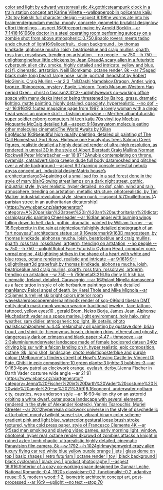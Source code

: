 [color and light by edward weston](https://www.ebank.nz/aiartgenerator?category=color%20and%20light%20by%20edward%20weston)[realistic,4k,gothic](https://www.ebank.nz/aiartgenerator?category=realistic%2C4k%2Cgothic)[steampunk clock in a train station concept art Karine Villette --wallpaper](https://www.ebank.nz/aiartgenerator?category=steampunk%20clock%20in%20a%20train%20station%20concept%20art%20Karine%20Villette%20--wallpaper)[goblin policeman kaiju 70s toy Bakshi full character design --aspect 9:19](https://www.ebank.nz/aiartgenerator?category=goblin%20policeman%20kaiju%2070s%20toy%20Bakshi%20full%20character%20design%20--aspect%209%3A19)[the worms ate into his brain](https://www.ebank.nz/aiartgenerator?category=the%20worms%20ate%20into%20his%20brain)[render](https://www.ebank.nz/aiartgenerator?category=render)[gundam mecha, moody, concrete, geometric brutalist design](https://www.ebank.nz/aiartgenerator?category=gundam%20mecha%2C%20moody%2C%20concrete%2C%20geometric%20brutalist%20design)[low effort thinglings --aspect 16:9](https://www.ebank.nz/aiartgenerator?category=low%20effort%20thinglings%20--aspect%2016%3A9)[freeport maine by Arnold Böcklin --ar 7:14](https://www.ebank.nz/aiartgenerator?category=freeport%20maine%20by%20Arnold%20B%C3%B6cklin%20--ar%207%3A14)[16:16](https://www.ebank.nz/aiartgenerator?category=16%3A16)[1960s doctor in a steel operating room performing autopsy on a zombie shot from above atmospheric](https://www.ebank.nz/aiartgenerator?category=1960s%20doctor%20in%20a%20steel%20operating%20room%20performing%20autopsy%20on%20a%20zombie%20shot%20from%20above%20atmospheric)[::0.75](https://www.ebank.nz/aiartgenerator?category=%3A%3A0.75)[0.8](https://www.ebank.nz/aiartgenerator?category=0.8)[paolo roversi meets tadao ando church of light](https://www.ebank.nz/aiartgenerator?category=paolo%20roversi%20meets%20tadao%20ando%20church%20of%20light)[16:9](https://www.ebank.nz/aiartgenerator?category=16%3A9)[sliced ​​fruit，clean background，by thomas kindkade, alphonse mucha, loish, beatriceblue and craig mullins, sparth, ross tran, rossdraws, trending on artstation, --no people --w 750 --h 750 --uplight](https://www.ebank.nz/aiartgenerator?category=sliced%20%E2%80%8B%E2%80%8Bfruit%EF%BC%8Cclean%20background%EF%BC%8Cby%20thomas%20kindkade%2C%20alphonse%20mucha%2C%20loish%2C%20beatriceblue%20and%20craig%20mullins%2C%20sparth%2C%20ross%20tran%2C%20rossdraws%2C%20trending%20on%20artstation%2C%20--no%20people%20--w%20750%20--h%20750%20--uplight)[engine](https://www.ebank.nz/aiartgenerator?category=engine)[four little chickens,by Jean Giraud](https://www.ebank.nz/aiartgenerator?category=four%20little%20chickens%2Cby%20Jean%20Giraud)[A scary alien in a futuristic cyberpunk alien city, smoke, highly detailed and intricate, yellow and blue, sci fi, cinematic, artstation, Neill Blomkamp, octane render, 8k --ar 7:5](https://www.ebank.nz/aiartgenerator?category=A%20scary%20alien%20in%20a%20futuristic%20cyberpunk%20alien%20city%2C%20smoke%2C%20highly%20detailed%20and%20intricate%2C%20yellow%20and%20blue%2C%20sci%20fi%2C%20cinematic%2C%20artstation%2C%20Neill%20Blomkamp%2C%20octane%20render%2C%208k%20--ar%207%3A5)[aged black male, long beard, large nose, smile, portrait, headshot by Robert McGinnis, Craig Mullins --ar 2:3](https://www.ebank.nz/aiartgenerator?category=aged%20black%20male%2C%20long%20beard%2C%20large%20nose%2C%20smile%2C%20portrait%2C%20headshot%20by%20Robert%20McGinnis%2C%20Craig%20Mullins%20--ar%202%3A3)[「all:Dashi Namdakov,Dragon, Antler, wing, bronze, Rhinoceros, mystery, Eagle, Unicorn ,Tomb,Museum,Western Han period,Oxen」](https://www.ebank.nz/aiartgenerator?category=%E3%80%8Call%3ADashi%20Namdakov%2CDragon%2C%20Antler%2C%20wing%2C%20bronze%2C%20Rhinoceros%2C%20mystery%2C%20Eagle%2C%20Unicorn%20%2CTomb%2CMuseum%2CWestern%20Han%20period%2COxen%E3%80%8D)[christ o fascism](https://www.ebank.nz/aiartgenerator?category=christ%20o%20fascism)[2:3](https://www.ebank.nz/aiartgenerator?category=2%3A3)[2:3](https://www.ebank.nz/aiartgenerator?category=2%3A3)[--uplight](https://www.ebank.nz/aiartgenerator?category=--uplight)[wework co-working office space with many desks interior being threatened by Balrog, grass, dramatic lighting, matte painting, highly detailed, cgsociety, hyperrealistic, --no dof, --ar 16:9](https://www.ebank.nz/aiartgenerator?category=wework%20co-working%20office%20space%20with%20many%20desks%20interior%20being%20threatened%20by%20Balrog%2C%20grass%2C%20dramatic%20lighting%2C%20matte%20painting%2C%20highly%20detailed%2C%20cgsociety%2C%20hyperrealistic%2C%20--no%20dof%2C%20--ar%2016%3A9)[16:9](https://www.ebank.nz/aiartgenerator?category=16%3A9)[2:1](https://www.ebank.nz/aiartgenerator?category=2%3A1)[cute](https://www.ebank.nz/aiartgenerator?category=cute)[a magazine page from 1967, a lovely woman with a dingo head wears an orange skirt : : fashion magazine : : Merther album](https://www.ebank.nz/aiartgenerator?category=a%20magazine%20page%20from%201967%2C%20a%20lovely%20woman%20with%20a%20dingo%20head%20wears%20an%20orange%20skirt%20%3A%20%3A%20fashion%20magazine%20%3A%20%3A%20Merther%20album)[futuristic super soldier cyborg computers hi tech kaiju 70s vinyl toy Moebius Mcquarrie McCaig detailed full --aspect 9:18](https://www.ebank.nz/aiartgenerator?category=futuristic%20super%20soldier%20cyborg%20computers%20hi%20tech%20kaiju%2070s%20vinyl%20toy%20Moebius%20Mcquarrie%20McCaig%20detailed%20full%20--aspect%209%3A18)[away](https://www.ebank.nz/aiartgenerator?category=away)[atom molecule eating other molecules cinematic](https://www.ebank.nz/aiartgenerator?category=atom%20molecule%20eating%20other%20molecules%20cinematic)[The World Awaits by Kilian Eng](https://www.ebank.nz/aiartgenerator?category=The%20World%20Awaits%20by%20Kilian%20Eng)[Mucha,](https://www.ebank.nz/aiartgenerator?category=Mucha%2C)[16:9](https://www.ebank.nz/aiartgenerator?category=16%3A9)[beautiful high quality painting, detailed oil painting of The Call Homestead, Fort Ross, Highway one Eucalyptus trees  Salmon Creek figures, realistic detailed a highly detailed render of ultra-high resolution, as rendered in unreal 3D in the style of Albert Bierstadt Craig Mullins Norman Rockwell Peter Mohrbacher  --ar 16:8](https://www.ebank.nz/aiartgenerator?category=beautiful%20high%20quality%20painting%2C%20detailed%20oil%20painting%20of%20The%20Call%20Homestead%2C%20Fort%20Ross%2C%20Highway%20one%20Eucalyptus%20trees%20%20Salmon%20Creek%20figures%2C%20realistic%20detailed%20a%20highly%20detailed%20render%20of%20ultra-high%20resolution%2C%20as%20rendered%20in%20unreal%203D%20in%20the%20style%20of%20Albert%20Bierstadt%20Craig%20Mullins%20Norman%20Rockwell%20Peter%20Mohrbacher%20%20--ar%2016%3A8)[7:12](https://www.ebank.nz/aiartgenerator?category=7%3A12)[Anubis contemplating on throne, pyramids, cats](https://www.ebank.nz/aiartgenerator?category=Anubis%20contemplating%20on%20throne%2C%20pyramids%2C%20cats)[advertising](https://www.ebank.nz/aiartgenerator?category=advertising)[a creepy dude full body datamoshed and glitched over a white background --aspect 9:17](https://www.ebank.nz/aiartgenerator?category=a%20creepy%20dude%20full%20body%20datamoshed%20and%20glitched%20over%20a%20white%20background%20--aspect%209%3A17)[gaming console celestial nebula abyss concept art, industrial design](https://www.ebank.nz/aiartgenerator?category=gaming%20console%20celestial%20nebula%20abyss%20concept%20art%2C%20industrial%20design)[Matrix house’s architecture](https://www.ebank.nz/aiartgenerator?category=Matrix%20house%E2%80%99s%20architecture)[large](https://www.ebank.nz/aiartgenerator?category=large)[3:4](https://www.ebank.nz/aiartgenerator?category=3%3A4)[painting of a small sad fox in a sad forest done in the style of mary blair](https://www.ebank.nz/aiartgenerator?category=painting%20of%20a%20small%20sad%20fox%20in%20a%20sad%20forest%20done%20in%20the%20style%20of%20mary%20blair)[Glowing street lamps on a dark night street, gothic, industrial style, hyper realistic, hyper detailed, no dof, calm, wind and rain , atmosphere, trending on artstation, metallic structure, photorealistic, by Tim Walker, industrial revolution style, steam punk, —aspect 5:7](https://www.ebank.nz/aiartgenerator?category=Glowing%20street%20lamps%20on%20a%20dark%20night%20street%2C%20gothic%2C%20industrial%20style%2C%20hyper%20realistic%2C%20hyper%20detailed%2C%20no%20dof%2C%20calm%2C%20wind%20and%20rain%20%2C%20atmosphere%2C%20trending%20on%20artstation%2C%20metallic%20structure%2C%20photorealistic%2C%20by%20Tim%20Walker%2C%20industrial%20revolution%20style%2C%20steam%20punk%2C%20%E2%80%94aspect%205%3A7)[Druillet](https://www.ebank.nz/aiartgenerator?category=Druillet)[horns.](https://www.ebank.nz/aiartgenerator?category=horns.)[A parisian street in an authoritarian dictatorship](https://www.ebank.nz/aiartgenerator?category=A%20parisian%20street%20in%20an%20authoritarian%20dictatorship)[acrylic painting Cheerleader --ar 16:8](https://www.ebank.nz/aiartgenerator?category=acrylic%20painting%20Cheerleader%20--ar%2016%3A8)[an angel with burning wings falling down to hell, dark, gothic, dramatic, painted by William Turner, --ar 16:9](https://www.ebank.nz/aiartgenerator?category=an%20angel%20with%20burning%20wings%20falling%20down%20to%20hell%2C%20dark%2C%20gothic%2C%20dramatic%2C%20painted%20by%20William%20Turner%2C%20--ar%2016%3A9)[cybercity in the rain at night](https://www.ebank.nz/aiartgenerator?category=cybercity%20in%20the%20rain%20at%20night)[colourful](https://www.ebank.nz/aiartgenerator?category=colourful)[highly detailed photograph of an "art nouveau" architecture statue :ar 9:16](https://www.ebank.nz/aiartgenerator?category=highly%20detailed%20photograph%20of%20an%20%22art%20nouveau%22%20architecture%20statue%20%3Aar%209%3A16)[watermark](https://www.ebank.nz/aiartgenerator?category=watermark)[9:16](https://www.ebank.nz/aiartgenerator?category=9%3A16)[3D mangosteen ,by thomas kindkade, alphonse mucha, loish, beatriceblue and craig mullins, sparth, ross tran, rossdraws, artgerm, trending on artstation, --no people --w 750 --h 750 --uplight](https://www.ebank.nz/aiartgenerator?category=3D%20mangosteen%20%2Cby%20thomas%20kindkade%2C%20alphonse%20mucha%2C%20loish%2C%20beatriceblue%20and%20craig%20mullins%2C%20sparth%2C%20ross%20tran%2C%20rossdraws%2C%20artgerm%2C%20trending%20on%20artstation%2C%20--no%20people%20--w%20750%20--h%20750%20--uplight)[Robot Face Futuristic Cyborg Head, computer core, unreal engine, 4k](https://www.ebank.nz/aiartgenerator?category=Robot%20Face%20Futuristic%20Cyborg%20Head%2C%20computer%20core%2C%20unreal%20engine%2C%204k)[Lightning strikes in the shape of a heart with white and blue roses, octane rendered, realistic and intricate --ar 9:16](https://www.ebank.nz/aiartgenerator?category=Lightning%20strikes%20in%20the%20shape%20of%20a%20heart%20with%20white%20and%20blue%20roses%2C%20octane%20rendered%2C%20realistic%20and%20intricate%20--ar%209%3A16)[16:9](https://www.ebank.nz/aiartgenerator?category=16%3A9)[--uplight](https://www.ebank.nz/aiartgenerator?category=--uplight)[lineart](https://www.ebank.nz/aiartgenerator?category=lineart)[3d grapefruit,by thomas kindkade, alphonse mucha, loish, beatriceblue and craig mullins, sparth, ross tran, rossdraws, artgerm, trending on artstation --w 750 --h 750](https://www.ebank.nz/aiartgenerator?category=3d%20grapefruit%2Cby%20thomas%20kindkade%2C%20alphonse%20mucha%2C%20loish%2C%20beatriceblue%20and%20craig%20mullins%2C%20sparth%2C%20ross%20tran%2C%20rossdraws%2C%20artgerm%2C%20trending%20on%20artstation%20--w%20750%20--h%20750)[metal](https://www.ebank.nz/aiartgenerator?category=metal)[3:2](https://www.ebank.nz/aiartgenerator?category=3%3A2)[16.9](https://www.ebank.nz/aiartgenerator?category=16.9)[a dimly lit Irish bar, cinematic, Ireland, detailed, Caravaggio, —ar 16:9](https://www.ebank.nz/aiartgenerator?category=a%20dimly%20lit%20Irish%20bar%2C%20cinematic%2C%20Ireland%2C%20detailed%2C%20Caravaggio%2C%20%E2%80%94ar%2016%3A9)[plant Nigella damascena as a face tattoo in style of old herbarium paintings on ultra detailed man](https://www.ebank.nz/aiartgenerator?category=plant%20Nigella%20damascena%20as%20a%20face%20tattoo%20in%20style%20of%20old%20herbarium%20paintings%20on%20ultra%20detailed%20man)[Nancy Pelosi angel of death, by Karel Thole and Mike Mignola --ar 2:3](https://www.ebank.nz/aiartgenerator?category=Nancy%20Pelosi%20angel%20of%20death%2C%20by%20Karel%20Thole%20and%20Mike%20Mignola%20--ar%202%3A3)[james turrell jet ski bright colors interior room waves](https://www.ebank.nz/aiartgenerator?category=james%20turrell%20jet%20ski%20bright%20colors%20interior%20room%20waves)[kalerdoscope](https://www.ebank.nz/aiartgenerator?category=kalerdoscope)[render](https://www.ebank.nz/aiartgenerator?category=render)[painting](https://www.ebank.nz/aiartgenerator?category=painting)[4k render of scp-096](https://www.ebank.nz/aiartgenerator?category=4k%20render%20of%20scp-096)[old tibetan DMT entity death mask monk woman wearing traditional jewelry , face tattoos, tattooed, yellow eyes:10 , gerald Brom, Nekro Borja, James Jean, Alphonse Mucha](https://www.ebank.nz/aiartgenerator?category=old%20tibetan%20DMT%20entity%20death%20mask%20monk%20woman%20wearing%20traditional%20jewelry%20%2C%20face%20tattoos%2C%20tattooed%2C%20yellow%20eyes%3A10%20%2C%20gerald%20Brom%2C%20Nekro%20Borja%2C%20James%20Jean%2C%20Alphonse%20Mucha)[darth vader as a space marine, light environment, holy halo, rainy weather, sam didier, atmopsheric top light, 8k details, photo realistic](https://www.ebank.nz/aiartgenerator?category=darth%20vader%20as%20a%20space%20marine%2C%20light%20environment%2C%20holy%20halo%2C%20rainy%20weather%2C%20sam%20didier%2C%20atmopsheric%20top%20light%2C%208k%20details%2C%20photo%20realistic)[schizophrenia::4.45 melancholy oil painting by gustave dore, brian froud, and shinji ito, hieronymus bosch, dripping drips, ethereal and ghostly, dangerously dark on crimson and black paper::4.47 - thmooove --ar 2:3](https://www.ebank.nz/aiartgenerator?category=schizophrenia%3A%3A4.45%20melancholy%20oil%20painting%20by%20gustave%20dore%2C%20brian%20froud%2C%20and%20shinji%20ito%2C%20hieronymus%20bosch%2C%20dripping%20drips%2C%20ethereal%20and%20ghostly%2C%20dangerously%20dark%20on%20crimson%20and%20black%20paper%3A%3A4.47%20-%20thmooove%20--ar%202%3A3)[aluminium](https://www.ebank.nz/aiartgenerator?category=aluminium)[underwater landscape made of female bodies](https://www.ebank.nz/aiartgenerator?category=underwater%20landscape%20made%20of%20female%20bodies)[red datsun 240z driving big sur with a falcon landing on it, hyper realistic, epic composition, octane, 8k, long shot, landscape, photo realistic](https://www.ebank.nz/aiartgenerator?category=red%20datsun%20240z%20driving%20big%20sur%20with%20a%20falcon%20landing%20on%20it%2C%20hyper%20realistic%2C%20epic%20composition%2C%20octane%2C%208k%2C%20long%20shot%2C%20landscape%2C%20photo%20realistic)[poster](https://www.ebank.nz/aiartgenerator?category=poster)[blue and purple colour [Melbourne's flinders street] of Howl's Moving Castle by Vincent Di Fate, Ghibli in epic composition::10 green plants::3 lights::3 bubbles::3 —ar 9:16](https://www.ebank.nz/aiartgenerator?category=blue%20and%20purple%20colour%20%5BMelbourne%27s%20flinders%20street%5D%20of%20Howl%27s%20Moving%20Castle%20by%20Vincent%20Di%20Fate%2C%20Ghibli%20in%20epic%20composition%3A%3A10%20green%20plants%3A%3A3%20lights%3A%3A3%20bubbles%3A%3A3%20%E2%80%94ar%209%3A16)[3:4](https://www.ebank.nz/aiartgenerator?category=3%3A4)[paw patrol as clockwork orange. eyelash. derby.](https://www.ebank.nz/aiartgenerator?category=paw%20patrol%20as%20clockwork%20orange.%20eyelash.%20derby.)[Jenna Fischer in Darth Vader costume  wide angle --ar 21:9](https://www.ebank.nz/aiartgenerator?category=Jenna%20Fischer%20in%20Darth%20Vader%20costume%20%20wide%20angle%20--ar%2021%3A9)[9:16](https://www.ebank.nz/aiartgenerator?category=9%3A16)[concept, underwater gotham city, caustics, wes anderson style --ar 16:9](https://www.ebank.nz/aiartgenerator?category=concept%2C%20underwater%20gotham%20city%2C%20caustics%2C%20wes%20anderson%20style%20--ar%2016%3A9)[3:4](https://www.ebank.nz/aiartgenerator?category=3%3A4)[alien city on an astoroid orbiting a white dwarf, outer space landscape with several elements, rendered in the style of Alexander Kostecki, Yannis Tsarouchis, Muriel Streeter --ar 20:12](https://www.ebank.nz/aiartgenerator?category=alien%20city%20on%20an%20astoroid%20orbiting%20a%20white%20dwarf%2C%20outer%20space%20landscape%20with%20several%20elements%2C%20rendered%20in%20the%20style%20of%20Alexander%20Kostecki%2C%20Yannis%20Tsarouchis%2C%20Muriel%20Streeter%20--ar%2020%3A12)[hyperreal](https://www.ebank.nz/aiartgenerator?category=hyperreal)[a clockwork universe in the style of psychedelic art](https://www.ebank.nz/aiartgenerator?category=a%20clockwork%20universe%20in%20the%20style%20of%20psychedelic%20art)[turbulent moody twilight sunset sky, vibrant binary color scheme gradient pink and light blue, watercolor gestural loose brush stroke textured, white cold press paper, style of Francesco Clemente 4K --ar 9:5](https://www.ebank.nz/aiartgenerator?category=turbulent%20moody%20twilight%20sunset%20sky%2C%20vibrant%20binary%20color%20scheme%20gradient%20pink%20and%20light%20blue%2C%20watercolor%20gestural%20loose%20brush%20stroke%20textured%2C%20white%20cold%20press%20paper%2C%20style%20of%20Francesco%20Clemente%204K%20--ar%209%3A5)[sad man smoking and  playing video games, early morning light, window, photoreal, hyper real, octane render 4k](https://www.ebank.nz/aiartgenerator?category=sad%20man%20smoking%20and%20%20playing%20video%20games%2C%20early%20morning%20light%2C%20window%2C%20photoreal%2C%20hyper%20real%2C%20octane%20render%204k)[crowd of zombies attacks a knight in ruined aztec tomb chaotic, ultrarealistic highly detailed, cinematic Panavision film camera, 8k --w 1792 --h 1024](https://www.ebank.nz/aiartgenerator?category=crowd%20of%20zombies%20attacks%20a%20knight%20in%20ruined%20aztec%20tomb%20chaotic%2C%20ultrarealistic%20highly%20detailed%2C%20cinematic%20Panavision%20film%20camera%2C%208k%20--w%201792%20--h%201024)[girl](https://www.ebank.nz/aiartgenerator?category=girl)[mayhem](https://www.ebank.nz/aiartgenerator?category=mayhem)[weird crazy alien luxury flying car red white blue yellow purple orange | jets | glass dome on top | basic shapes | retro futurism | octane render | toy | black background | black cyclorama | black cyc | product photography | --aspect 16:9](https://www.ebank.nz/aiartgenerator?category=weird%20crazy%20alien%20luxury%20flying%20car%20red%20white%20blue%20yellow%20purple%20orange%20%7C%20jets%20%7C%20glass%20dome%20on%20top%20%7C%20basic%20shapes%20%7C%20retro%20futurism%20%7C%20octane%20render%20%7C%20toy%20%7C%20black%20background%20%7C%20black%20cyclorama%20%7C%20black%20cyc%20%7C%20product%20photography%20%7C%20--aspect%2016%3A9)[16:9](https://www.ebank.nz/aiartgenerator?category=16%3A9)[Interior of a cozy co-working space designed by Gunnar Leche, National Romantic::0.4, 1920s classicism::0.2, functionalist::0.2, adaptive reuse::0.5, modern wood::1.2, isometric architecht concept art, post-processed  --ar 16:9 --uplight --no text --stop 70](https://www.ebank.nz/aiartgenerator?category=Interior%20of%20a%20cozy%20co-working%20space%20designed%20by%20Gunnar%20Leche%2C%20National%20Romantic%3A%3A0.4%2C%201920s%20classicism%3A%3A0.2%2C%20functionalist%3A%3A0.2%2C%20adaptive%20reuse%3A%3A0.5%2C%20modern%20wood%3A%3A1.2%2C%20isometric%20architecht%20concept%20art%2C%20post-processed%20%20--ar%2016%3A9%20--uplight%20--no%20text%20--stop%2070)